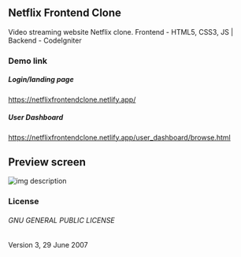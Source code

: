 <h2 text-align="center">Netflix Frontend Clone</h2>
Video streaming website Netflix clone. Frontend - HTML5, CSS3, JS | Backend - CodeIgniter

### Demo link 

##### Login/landing page
https://netflixfrontendclone.netlify.app/

##### User Dashboard
https://netflixfrontendclone.netlify.app/user_dashboard/browse.html

## Preview screen
![img description](https://github.com/Rajesh-Royal/netflix-clone-cideigniter/blob/master/images/screenshot.jpg)


### License 

 ###### GNU GENERAL PUBLIC LICENSE
 Version 3, 29 June 2007
